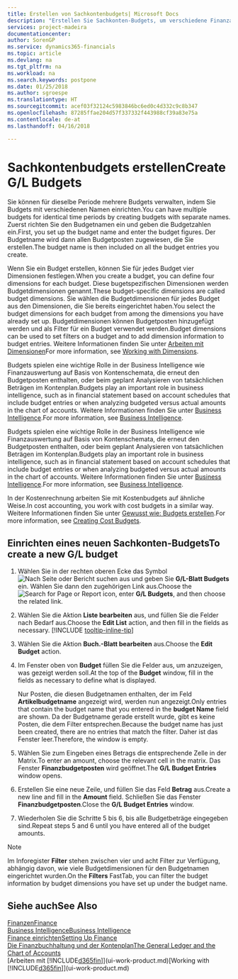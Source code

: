 ```yaml
---
title: Erstellen von Sachkontenbudgets| Microsoft Docs
description: "Erstellen Sie Sachkonten-Budgets, um verschiedene Finanzaktivitäten zu prognostizieren und Dimensionen zu den einzelnen Intelligence-Zwecken zuzuordnen."
services: project-madeira
documentationcenter: 
author: SorenGP
ms.service: dynamics365-financials
ms.topic: article
ms.devlang: na
ms.tgt_pltfrm: na
ms.workload: na
ms.search.keywords: postpone
ms.date: 01/25/2018
ms.author: sgroespe
ms.translationtype: HT
ms.sourcegitcommit: acef03f32124c5983846bc6ed0c4d332c9c8b347
ms.openlocfilehash: 87285ffae204d57f337332f443988cf39a83e75a
ms.contentlocale: de-at
ms.lasthandoff: 04/16/2018

---
```

# <a name="create-gl-budgets"></a><span data-ttu-id="af6d9-103">Sachkontenbudgets erstellen</span><span class="sxs-lookup"><span data-stu-id="af6d9-103">Create G/L Budgets</span></span>
<span data-ttu-id="af6d9-104">Sie können für dieselbe Periode mehrere Budgets verwalten, indem Sie Budgets mit verschiedenen Namen einrichten.</span><span class="sxs-lookup"><span data-stu-id="af6d9-104">You can have multiple budgets for identical time periods by creating budgets with separate names.</span></span> <span data-ttu-id="af6d9-105">Zuerst richten Sie den Budgetnamen ein und geben die Budgetzahlen ein.</span><span class="sxs-lookup"><span data-stu-id="af6d9-105">First, you set up the budget name and enter the budget figures.</span></span> <span data-ttu-id="af6d9-106">Der Budgetname wird dann allen Budgetposten zugewiesen, die Sie erstellen.</span><span class="sxs-lookup"><span data-stu-id="af6d9-106">The budget name is then included on all the budget entries you create.</span></span>  

 <span data-ttu-id="af6d9-107">Wenn Sie ein Budget erstellen, können Sie für jedes Budget vier Dimensionen festlegen.</span><span class="sxs-lookup"><span data-stu-id="af6d9-107">When you create a budget, you can define four dimensions for each budget.</span></span> <span data-ttu-id="af6d9-108">Diese bugetspezifischen Dimensionen werden Budgetdimensionen genannt.</span><span class="sxs-lookup"><span data-stu-id="af6d9-108">These budget-specific dimensions are called budget dimensions.</span></span> <span data-ttu-id="af6d9-109">Sie wählen die Budgetdimensionen für jedes Budget aus den Dimensionen, die Sie bereits eingerichtet haben.</span><span class="sxs-lookup"><span data-stu-id="af6d9-109">You select the budget dimensions for each budget from among the dimensions you have already set up.</span></span> <span data-ttu-id="af6d9-110">Budgetdimensionen können Budgetposten hinzugefügt werden und als Filter für ein Budget verwendet werden.</span><span class="sxs-lookup"><span data-stu-id="af6d9-110">Budget dimensions can be used to set filters on a budget and to add dimension information to budget entries.</span></span> <span data-ttu-id="af6d9-111">Weitere Informationen finden Sie unter [Arbeiten mit Dimensionen](finance-dimensions.md)</span><span class="sxs-lookup"><span data-stu-id="af6d9-111">For more information, see [Working with Dimensions](finance-dimensions.md).</span></span>

 <span data-ttu-id="af6d9-112">Budgets spielen eine wichtige Rolle in der Business Intelligence wie Finanzauswertung auf Basis von Kontenschemata, die erneut den Budgetposten enthalten, oder beim geplant Analysieren von tatsächlichen Beträgen im Kontenplan.</span><span class="sxs-lookup"><span data-stu-id="af6d9-112">Budgets play an important role in business intelligence, such as in financial statement based on account schedules that include budget entries or when analyzing budgeted versus actual amounts in the chart of accounts.</span></span> <span data-ttu-id="af6d9-113">Weitere Informationen finden Sie unter [Business Intelligence](bi.md).</span><span class="sxs-lookup"><span data-stu-id="af6d9-113">For more information, see [Business Intelligence](bi.md).</span></span>

 <span data-ttu-id="af6d9-114">Budgets spielen eine wichtige Rolle in der Business Intelligence wie Finanzauswertung auf Basis von Kontenschemata, die erneut den Budgetposten enthalten, oder beim geplant Analysieren von tatsächlichen Beträgen im Kontenplan.</span><span class="sxs-lookup"><span data-stu-id="af6d9-114">Budgets play an important role in business intelligence, such as in financial statement based on account schedules that include budget entries or when analyzing budgeted versus actual amounts in the chart of accounts.</span></span> <span data-ttu-id="af6d9-115">Weitere Informationen finden Sie unter [Business Intelligence](bi.md).</span><span class="sxs-lookup"><span data-stu-id="af6d9-115">For more information, see [Business Intelligence](bi.md).</span></span>

<span data-ttu-id="af6d9-116">In der Kostenrechnung arbeiten Sie mit Kostenbudgets auf ähnliche Weise.</span><span class="sxs-lookup"><span data-stu-id="af6d9-116">In cost accounting, you work with cost budgets in a similar way.</span></span> <span data-ttu-id="af6d9-117">Weitere Informationen finden Sie unter [Gewusst wie: Budgets erstellen](finance-create-cost-budgets.md).</span><span class="sxs-lookup"><span data-stu-id="af6d9-117">For more information, see [Creating Cost Budgets](finance-create-cost-budgets.md).</span></span>    

## <a name="to-create-a-new-gl-budget"></a><span data-ttu-id="af6d9-118">Einrichten eines neuen Sachkonten-Budgets</span><span class="sxs-lookup"><span data-stu-id="af6d9-118">To create a new G/L budget</span></span>  
1. <span data-ttu-id="af6d9-119">Wählen Sie in der rechten oberen Ecke das Symbol ![Nach Seite oder Bericht suchen](media/ui-search/search_small.png "Nach Seite oder Bericht suchen Symbol") aus und geben Sie **G/L-Blatt Budgets** ein. Wählen Sie dann den zugehörigen Link aus.</span><span class="sxs-lookup"><span data-stu-id="af6d9-119">Choose the ![Search for Page or Report](media/ui-search/search_small.png "Search for Page or Report icon") icon, enter **G/L Budgets**, and then choose the related link.</span></span>  
2. <span data-ttu-id="af6d9-120">Wählen Sie die Aktion **Liste bearbeiten** aus, und füllen Sie die Felder nach Bedarf aus.</span><span class="sxs-lookup"><span data-stu-id="af6d9-120">Choose the **Edit List** action, and then fill in the fields as necessary.</span></span> [!INCLUDE [tooltip-inline-tip](includes/tooltip-inline-tip_md.md)]  
3. <span data-ttu-id="af6d9-121">Wählen Sie die Aktion **Buch.-Blatt bearbeiten** aus.</span><span class="sxs-lookup"><span data-stu-id="af6d9-121">Choose the **Edit Budget** action.</span></span>
4. <span data-ttu-id="af6d9-122">Im Fenster oben von **Budget** füllen Sie die Felder aus, um anzuzeigen, was gezeigt werden soll.</span><span class="sxs-lookup"><span data-stu-id="af6d9-122">At the top of the **Budget** window, fill in the fields as necessary to define what is displayed.</span></span>  

    <span data-ttu-id="af6d9-123">Nur Posten, die diesen Budgetnamen enthalten, der im Feld **Artikelbudgetname** angezeigt wird, werden nun angezeigt.</span><span class="sxs-lookup"><span data-stu-id="af6d9-123">Only entries that contain the budget name that you entered in the **budget Name** field are shown.</span></span> <span data-ttu-id="af6d9-124">Da der Budgetname gerade erstellt wurde, gibt es keine Posten, die dem Filter entsprechen.</span><span class="sxs-lookup"><span data-stu-id="af6d9-124">Because the budget name has just been created, there are no entries that match the filter.</span></span> <span data-ttu-id="af6d9-125">Daher ist das Fenster leer.</span><span class="sxs-lookup"><span data-stu-id="af6d9-125">Therefore, the window is empty.</span></span>  
5. <span data-ttu-id="af6d9-126">Wählen Sie zum Eingeben eines Betrags die entsprechende Zelle in der Matrix.</span><span class="sxs-lookup"><span data-stu-id="af6d9-126">To enter an amount, choose the relevant cell in the matrix.</span></span> <span data-ttu-id="af6d9-127">Das Fenster **Finanzbudgetposten** wird geöffnet.</span><span class="sxs-lookup"><span data-stu-id="af6d9-127">The **G/L Budget Entries** window opens.</span></span>  
6. <span data-ttu-id="af6d9-128">Erstellen Sie eine neue Zeile, und füllen Sie das Feld **Betrag** aus.</span><span class="sxs-lookup"><span data-stu-id="af6d9-128">Create a new line and fill in the **Amount** field.</span></span> <span data-ttu-id="af6d9-129">Schließen Sie das Fenster **Finanzbudgetposten**.</span><span class="sxs-lookup"><span data-stu-id="af6d9-129">Close the **G/L Budget Entries** window.</span></span>  
7. <span data-ttu-id="af6d9-130">Wiederholen Sie die Schritte 5 bis 6, bis alle Budgetbeträge eingegeben sind.</span><span class="sxs-lookup"><span data-stu-id="af6d9-130">Repeat steps 5 and 6 until you have entered all of the budget amounts.</span></span>  

> [!NOTE]  
>  <span data-ttu-id="af6d9-131">Im Inforegister  **Filter** stehen zwischen vier und acht Filter zur Verfügung, abhängig davon, wie viele  Budgetdimensionen für den Budgetnamen eingerichtet wurden.</span><span class="sxs-lookup"><span data-stu-id="af6d9-131">On the **Filters** FastTab, you can filter the budget information by budget dimensions you have set up under the budget name.</span></span>   

## <a name="see-also"></a><span data-ttu-id="af6d9-132">Siehe auch</span><span class="sxs-lookup"><span data-stu-id="af6d9-132">See Also</span></span>
[<span data-ttu-id="af6d9-133">Finanzen</span><span class="sxs-lookup"><span data-stu-id="af6d9-133">Finance</span></span>](finance.md)  
[<span data-ttu-id="af6d9-134">Business Intelligence</span><span class="sxs-lookup"><span data-stu-id="af6d9-134">Business Intelligence</span></span>](bi.md)  
[<span data-ttu-id="af6d9-135">Finance einrichten</span><span class="sxs-lookup"><span data-stu-id="af6d9-135">Setting Up Finance</span></span>](finance-setup-finance.md)  
[<span data-ttu-id="af6d9-136">Die Finanzbuchhaltung und der Kontenplan</span><span class="sxs-lookup"><span data-stu-id="af6d9-136">The General Ledger and the Chart of Accounts</span></span>](finance-general-ledger.md)  
<span data-ttu-id="af6d9-137">[Arbeiten mit [!INCLUDE[d365fin](includes/d365fin_md.md)]](ui-work-product.md)</span><span class="sxs-lookup"><span data-stu-id="af6d9-137">[Working with [!INCLUDE[d365fin](includes/d365fin_md.md)]](ui-work-product.md)</span></span>  

